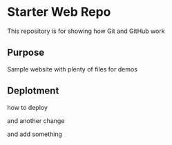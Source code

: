 # Starter Web Repo

This repository is for showing how Git and GitHub work

## Purpose

Sample website with plenty of files for demos

## Deplotment

how to deploy

and another change

and add something
